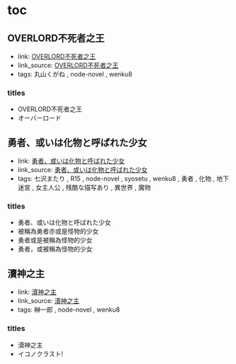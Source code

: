 # toc

## OVERLORD不死者之王

- link: [OVERLORD不死者之王](OVERLORD%E4%B8%8D%E6%AD%BB%E8%80%85%E4%B9%8B%E7%8E%8B/)
- link_source: [OVERLORD不死者之王](../wenku8/OVERLORD%E4%B8%8D%E6%AD%BB%E8%80%85%E4%B9%8B%E7%8E%8B/)
- tags: 丸山くがね , node-novel , wenku8

### titles

- OVERLORD不死者之王
- オーバーロード

## 勇者、或いは化物と呼ばれた少女

- link: [勇者、或いは化物と呼ばれた少女](%E5%8B%87%E8%80%85%E3%80%81%E6%88%96%E3%81%84%E3%81%AF%E5%8C%96%E7%89%A9%E3%81%A8%E5%91%BC%E3%81%B0%E3%82%8C%E3%81%9F%E5%B0%91%E5%A5%B3/)
- link_source: [勇者、或いは化物と呼ばれた少女](../wenku8/%E5%8B%87%E8%80%85%E3%80%81%E6%88%96%E3%81%84%E3%81%AF%E5%8C%96%E7%89%A9%E3%81%A8%E5%91%BC%E3%81%B0%E3%82%8C%E3%81%9F%E5%B0%91%E5%A5%B3/)
- tags: 七沢またり , R15 , node-novel , syosetu , wenku8 , 勇者 , 化物 , 地下迷宮 , 女主人公 , 残酷な描写あり , 異世界 , 魔物

### titles

- 勇者、或いは化物と呼ばれた少女
- 被稱為勇者亦或是怪物的少女
- 勇者或是被稱為怪物的少女
- 勇者，或被稱為怪物的少女

## 瀆神之主

- link: [瀆神之主](%E7%80%86%E7%A5%9E%E4%B9%8B%E4%B8%BB/)
- link_source: [瀆神之主](../wenku8/%E7%80%86%E7%A5%9E%E4%B9%8B%E4%B8%BB/)
- tags: 榊一郎 , node-novel , wenku8

### titles

- 瀆神之主
- イコノクラスト!
